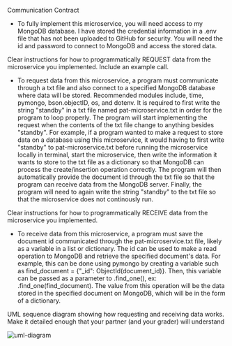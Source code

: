 Communication Contract

* To fully implement this microservice, you will need access to my MongoDB database. I have stored the credential information in a .env file that has not been uploaded to GitHub for security. You will need the id and password to connect to MongoDB and access the stored data.

Clear instructions for how to programmatically REQUEST data from the microservice you implemented. Include an example call.
  
  * To request data from this microservice, a program must communicate through a txt file and also connect to a specified MongoDB database where data will be stored. Recommended modules include, time, pymongo, bson.objectID, os, and dotenv.
  It is required to first write the string "standby" in a txt file named pat-microservice.txt in order for the program to loop properly. 
  The program will start implementing the request when the contents of the txt file change to anything besides "standby". For example, if a program wanted to make a request to store data on a database using this microservice, it would having to first write "standby" to pat-microservice.txt before 
  running the microservice locally in terminal, start the microservice, then write the information it wants to store to the txt file as a dictionary so that MongoDB can process the create/insertion operation correctly. The program will then automatically provide the document id through the txt file
  so that the program can receive data from the MongoDB server. Finally, the program will need to again write the string "standby" to the txt file so that the microservice does not continously run.

Clear instructions for how to programmatically RECEIVE data from the microservice you implemented.

  * To receive data from this microservice, a program must save the document id communicated through the pat-microservice.txt file, likely as a variable in a list or dictionary. The id can be used to make a read operation to MongoDB and retrieve the specified document's data.
  For example, this can be done using pymongo by creating a variable such as find_document = {"_id": ObjectId(document_id)}. Then, this variable can be passed as a parameter to .find_one(), ex: .find_one(find_document). The value from this operation will be
  the data stored in the specified document on MongoDB, which will be in the form of a dictionary.

UML sequence diagram showing how requesting and receiving data works. Make it detailed enough that your partner (and your grader) will understand

![uml-diagram](https://github.com/limpa95/Microservice-for-Thea/assets/122480059/93421c29-a34f-4b5c-92d4-2495fce5aad3)

